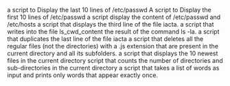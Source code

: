 a script to Display the last 10 lines of /etc/passwd
A script to Display the first 10 lines of /etc/passwd
a script display the content of /etc/passwd and /etc/hosts
a script that displays the third line of the file iacta. 
a script that writes into the file ls_cwd_content the result of the command ls -la. 
a script that duplicates the last line of the file iacta
 a script that deletes all the regular files (not the directories) with a .js extension that are present in the current directory and all its subfolders.
a script that displays the 10 newest files in the current directory
 script that counts the number of directories and sub-directories in the current directory
a script that takes a list of words as input and prints only words that appear exactly once.

